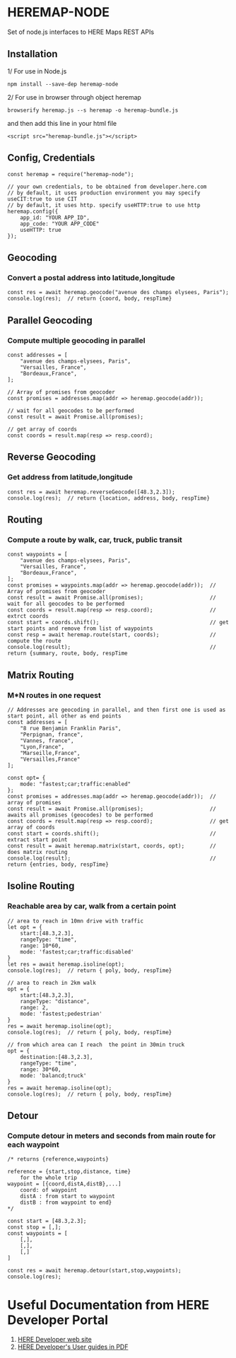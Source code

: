 # HEREMAP-NODE

Set of node.js interfaces to HERE Maps REST APIs

## Installation

 1/ For use in Node.js

    npm install --save-dep heremap-node

2/ For use in browser through object heremap

    browserify heremap.js --s heremap -o heremap-bundle.js

and then add this line in your html file

    <script src="heremap-bundle.js"></script>


## Config, Credentials
    const heremap = require("heremap-node");

    // your own credentials, to be obtained from developer.here.com
    // by default, it uses production environment you may specify useCIT:true to use CIT
    // by default, it uses http. specify useHTTP:true to use http
    heremap.config({
        app_id: "YOUR APP_ID", 
        app_code: "YOUR APP_CODE"
        useHTTP: true
    });


## Geocoding
### Convert a postal address into latitude,longitude

    const res = await heremap.geocode("avenue des champs elysees, Paris");
    console.log(res);  // return {coord, body, respTime}


## Parallel Geocoding
### Compute multiple geocoding in parallel

    const addresses = [
        "avenue des champs-elysees, Paris",
        "Versailles, France",
        "Bordeaux,France",
    ];

    // Array of promises from geocoder
    const promises = addresses.map(addr => heremap.geocode(addr));  
    
    // wait for all geocodes to be performed
    const result = await Promise.all(promises);                     
    
    // get array of coords
    const coords = result.map(resp => resp.coord); 



## Reverse Geocoding
### Get address from latitude,longitude

    const res = await heremap.reverseGeocode([48.3,2.3]);
    console.log(res);  // return {location, address, body, respTime}

## Routing
### Compute a route by walk, car, truck, public transit

    const waypoints = [
        "avenue des champs-elysees, Paris",
        "Versailles, France",
        "Bordeaux,France",
    ];
    const promises = waypoints.map(addr => heremap.geocode(addr));  // Array of promises from geocoder
    const result = await Promise.all(promises);                     // wait for all geocodes to be performed
    const coords = result.map(resp => resp.coord);                  // extrct coords
    const start = coords.shift();                                   // get start points and remove from list of waypoints
    const resp = await heremap.route(start, coords);                // compute the route
    console.log(result);                                            // return {summary, route, body, respTime

## Matrix Routing
### M*N routes in one request

    // Addresses are geocoding in parallel, and then first one is used as start point, all other as end points
    const addresses = [
        "8 rue Benjamin Franklin Paris",
        "Perpignan, france",
        "Vannes, france",
        "Lyon,France",
        "Marseille,France",
        "Versailles,France"
    ];

    const opt= {
        mode: "fastest;car;traffic:enabled"
    };
    const promises = addresses.map(addr => heremap.geocode(addr));  // array of promises
    const result = await Promise.all(promises);                     // awaits all promises (geocodes) to be performed
    const coords = result.map(resp => resp.coord);                  // get array of coords
    const start = coords.shift();                                   // extract start point
    const result = await heremap.matrix(start, coords, opt);        // does matrix routing
    console.log(result);                                            // return {entries, body, respTime}

## Isoline Routing
### Reachable area by car, walk from a certain point

    // area to reach in 10mn drive with traffic
    let opt = {
        start:[48.3,2.3],
        rangeType: "time",                     
        range: 10*60,                            
        mode: 'fastest;car;traffic:disabled'   
    }
    let res = await heremap.isoline(opt);
    console.log(res);  // return { poly, body, respTime}

    // area to reach in 2km walk
    opt = {
        start:[48.3,2.3],
        rangeType: "distance",                     
        range: 2,                            
        mode: 'fastest;pedestrian'   
    }
    res = await heremap.isoline(opt);
    console.log(res);  // return { poly, body, respTime}

    // from which area can I reach  the point in 30min truck
    opt = {
        destination:[48.3,2.3],
        rangeType: "time",                     
        range: 30*60,                            
        mode: 'balancd;truck'   
    }
    res = await heremap.isoline(opt);
    console.log(res);  // return { poly, body, respTime}

## Detour
### Compute detour in meters and seconds from main route for each waypoint
    /* returns {reference,waypoints}

    reference = {start,stop,distance, time}
        for the whole trip
    waypoint = [{coord,distA,distB},...]
        coord: of waypoint 
        distA : from start to waypoint
        distB : from waypoint to end}
    */
    
    const start = [48.3,2.3];
    const stop = [,];
    const waypoints = [
        [,],
        [,],
        [,]
    ]

    const res = await heremap.detour(start,stop,waypoints);
    console.log(res);       


# Useful Documentation from HERE Developer Portal

1. [HERE Developer web site](http://developer.here.com)
2. [HERE Developer's User guides in PDF](https://developer.here.com/documentation/versions)


